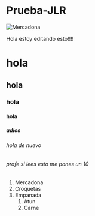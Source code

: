 # Prueba-JLR
![Mercadona](Desktop\TGH\logo.png)


Hola estoy editando esto!!!!

# hola
## hola
### hola
#### hola
##### adios
###### hola de nuevo
###### profe si lees esto me pones un 10


1. Mercadona
1. Croquetas
1. Empanada
   1. Atun
   1. Carne
